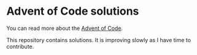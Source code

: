 # Advent of Code solutions

You can read more about the [Advent of Code](https://adventofcode.com/2021/about).

This repository contains solutions.
It is improving slowly as I have time to contribute.

